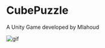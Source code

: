 # CubePuzzle
 A Unity Game developed by Mlahoud


![gif](https://github.com/Mlahoud/CubePuzzle/blob/master/videoTest.gif)
